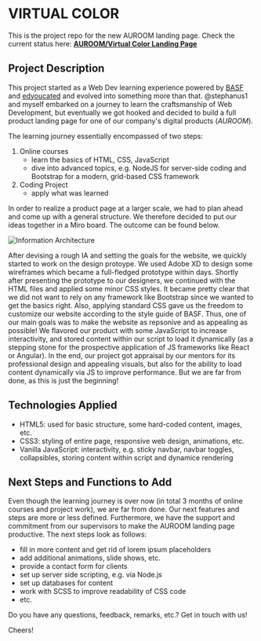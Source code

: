 # VIRTUAL COLOR

This is the project repo for the new AUROOM landing page. Check the current status here:
**[AUROOM/Virtual Color Landing Page](https://github.com/chrizzlekicks/virtualcolor/deployments/activity_log?environment=github-pages)**

## Project Description

This project started as a Web Dev learning experience powered by [BASF](www.basf.com) and [edyoucated](www.edyoucated.org) and evolved into something more than that. @stephanus1 and myself embarked on a journey to learn the craftsmanship of Web Development, but eventually we got hooked and decided to build a full product landing page for one of our company's digital products (_AUROOM_).

The learning journey essentially encompassed of two steps:
1. Online courses
    * learn the basics of HTML, CSS, JavaScript
    * dive into advanced topics, e.g. NodeJS for server-side coding and Bootstrap for a modern, grid-based CSS framework
2. Coding Project
    * apply what was learned

In order to realize a product page at a larger scale, we had to plan ahead and come up with a general structure. We therefore decided to put our ideas together in a Miro board. The outcome can be found below.

![Information Architecture](./virtualcolor/img/AUROOM_Landing_Page-Information_Architecture.jpg)

After devising a rough IA and setting the goals for the website, we quickly started to work on the design protoype. We used Adobe XD to design some wireframes which became a full-fledged prototype within days. Shortly after presenting the prototype to our designers, we continued with the HTML files and applied some minor CSS styles. It became pretty clear that we did not want to rely on any framework like Bootstrap since we wanted to get the basics right. Also, applying standard CSS gave us the freedom to customize our website according to the style guide of BASF. Thus, one of our main goals was to make the website as repsonive and as appealing as possible! We flavored our product with some JavaScript to increase interactivity, and stored content within our script to load it dynamically (as a stepping stone for the prospective application of JS frameworks like React or Angular). In the end, our project got appraisal by our mentors for its professional design and appealing visuals, but also for the ability to load content dynamically via JS to improve performance. But we are far from done, as this is just the beginning!

## Technologies Applied

* HTML5: used for basic structure, some hard-coded content, images, etc.
* CSS3: styling of entire page, responsive web design, animations, etc.
* Vanilla JavaScript: interactivity, e.g. sticky navbar, navbar toggles, collapsibles, storing content within script and dynamice rendering

## Next Steps and Functions to Add

Even though the learning journey is over now (in total 3 months of online courses and project work), we are far from done. Our next features and steps are more or less defined. Furthermore, we have the support and commitment from our supervisors to make the AUROOM landing page productive. The next steps look as follows:

* fill in more content and get rid of lorem ipsum placeholders
* add additional animations, slide shows, etc.
* provide a contact form for clients
* set up server side scripting, e.g. via Node.js
* set up databases for content
* work with SCSS to improve readability of CSS code
* etc.

Do you have any questions, feedback, remarks, etc.? Get in touch with us!

Cheers!